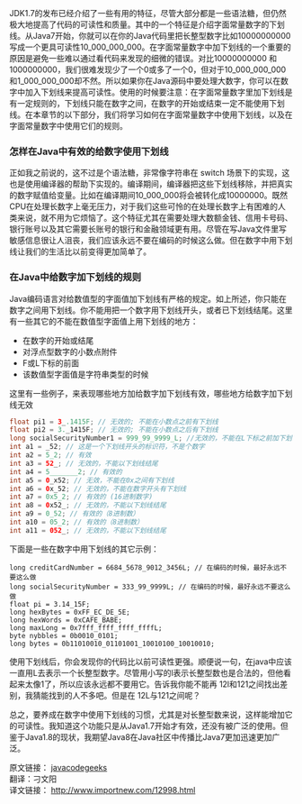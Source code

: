 JDK1.7的发布已经介绍了一些有用的特征，尽管大部分都是一些语法糖，但仍然极大地提高了代码的可读性和质量。其中的一个特征是介绍字面常量数字的下划线。从Java7开始，你就可以在你的Java代码里把长整型数字比如10000000000写成一个更具可读性10_000_000_000。在字面常量数字中加下划线的一个重要的原因是避免一些难以通过看代码来发现的细微的错误。对比10000000000 和1000000000，我们很难发现少了一个0或多了一个0，但对于10_000_000_000和1_000_000_000却不然。所以如果你在Java源码中要处理大数字，你可以在数字中加入下划线来提高可读性。使用的时候要注意：在字面常量数字里加下划线是有一定规则的，下划线只能在数字之间，在数字的开始或结束一定不能使用下划线。在本章节的以下部分，我们将学习如何在字面常量数字中使用下划线，以及在字面常量数字中使用它们的规则。

### 怎样在Java中有效的给数字使用下划线 

正如我之前说的，这不过是个语法糖，非常像字符串在 switch 场景下的实现，这也是使用编译器的帮助下实现的。编译期间，编译器把这些下划线移除，并把真实的数字赋值给变量。比如在编译期间10_000_000将会被转化成10000000。既然CPU在处理长数字上毫无压力，对于我们这些可怜的在处理长数字上有困难的人类来说，就不用为它烦恼了。这个特征尤其在需要处理大数额金钱、信用卡号码、银行账号以及其它需要长账号的银行和金融领域更有用。尽管在写Java文件里写敏感信息很让人沮丧，我们应该永远不要在编码的时候这么做。但在数字中用下划线让我们的生活比以前变得更加简单了。

### 在Java中给数字加下划线的规则

Java编码语言对给数值型的字面值加下划线有严格的规定。如上所述，你只能在数字之间用下划线。你不能用把一个数字用下划线开头，或者已下划线结尾。这里有一些其它的不能在数值型字面值上用下划线的地方：

* 在数字的开始或结尾
* 对浮点型数字的小数点附件
* F或L下标的前面
* 该数值型字面值是字符串类型的时候

这里有一些例子，来表现哪些地方加给数字加下划线有效，哪些地方给数字加下划线无效

```java
float pi1 = 3_.1415F; // 无效的; 不能在小数点之前有下划线
float pi2 = 3._1415F; // 无效的; 不能在小数点之后有下划线
long socialSecurityNumber1 = 999_99_9999_L; //无效的，不能在L下标之前加下划线
int a1 = _52; // 这是一个下划线开头的标识符，不是个数字
int a2 = 5_2; // 有效
int a3 = 52_; // 无效的，不能以下划线结尾
int a4 = 5_______2; // 有效的
int a5 = 0_x52; // 无效，不能在0x之间有下划线
int a6 = 0x_52; // 无效的，不能在数字开头有下划线
int a7 = 0x5_2; // 有效的 (16进制数字)
int a8 = 0x52_; // 无效的，不能以下划线结尾
int a9 = 0_52; // 有效的（8进制数）
int a10 = 05_2; // 有效的（8进制数）
int a11 = 052_; // 无效的，不能以下划线结尾
```
下面是一些在数字中用下划线的其它示例：

```javas
long creditCardNumber = 6684_5678_9012_3456L; // 在编码的时候，最好永远不要这么做
long socialSecurityNumber = 333_99_9999L; // 在编码的时候，最好永远不要这么做
float pi = 3.14_15F;
long hexBytes = 0xFF_EC_DE_5E;
long hexWords = 0xCAFE_BABE;
long maxLong = 0x7fff_ffff_ffff_ffffL;
byte nybbles = 0b0010_0101;
long bytes = 0b11010010_01101001_10010100_10010010;
```
使用下划线后，你会发现你的代码比以前可读性更强。顺便说一句，在java中应该一直用L去表示一个长整型数字。尽管用小写的l表示长整型数也是合法的，但他看起来太像1了，所以应该永远都不要用它。告诉我你能不能再 12l和121之间找出差别，我猜能找到的人不多吧。但是在 12L与121之间呢？

总之，要养成在数字中使用下划线的习惯，尤其是对长整型数来说，这样能增加它的可读性。我知道这个功能只是从Java1.7开始才有效，还没有被广泛的使用。但鉴于Java1.8的现状，我期望Java8在Java社区中传播比Java7更加迅速更加广泛。

原文链接： [javacodegeeks](http://www.javacodegeeks.com/2014/03/why-use-underscore-in-numbers-from-java-se-7-underscore-in-numeric-literals.html)  
翻译：刁文阳  
译文链接： http://www.importnew.com/12998.html